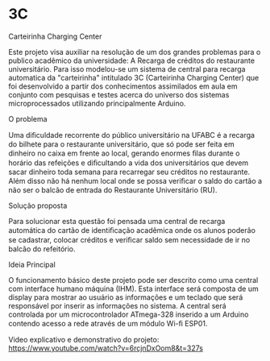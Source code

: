 # 3C
Carteirinha Charging Center

Este projeto visa auxiliar na resolução de um dos grandes problemas para o publico acadêmico da universidade: A Recarga de créditos do restaurante universitário. Para isso modelou-se um sistema de central para recarga automatica da "carteirinha" intitulado 3C (Carteirinha Charging Center) que foi desenvolvido a partir dos conhecimentos assimilados em aula em conjunto com pesquisas e testes acerca do universo dos sistemas microprocessados utilizando principalmente Arduino.

O problema

 Uma diﬁculdade recorrente do público universitário na UFABC é a recarga do bilhete para o restaurante universitário, que só pode ser feita em dinheiro no caixa em frente ao local, gerando enormes ﬁlas durante  o horário das refeições e diﬁcultando a vida dos universitários que devem sacar dinheiro toda semana para recarregar seu créditos no restaurante. Além disso não há nenhum local onde se possa veriﬁcar o saldo do cartão a não ser o balcão de entrada do Restaurante Universitário (RU).

Solução proposta 

 Para solucionar esta questão foi pensada uma central de recarga automática do cartão de identiﬁcação acadêmica onde os alunos poderão se cadastrar, colocar créditos e veriﬁcar saldo sem necessidade de ir no balcão do refeitório.

Ideia Principal 

 O funcionamento básico deste projeto pode ser descrito como uma central com interface humano máquina (IHM). Esta interface será composta de um display para mostrar ao usuário as informações e um teclado que será responsável por inserir as informações no sistema. A central será controlada por um microcontrolador ATmega-328 inserido a um Arduino contendo acesso a rede através de um módulo Wi-ﬁ ESP01.


Video explicativo e demonstrativo do projeto: https://www.youtube.com/watch?v=6rcjnDxOom8&t=327s
